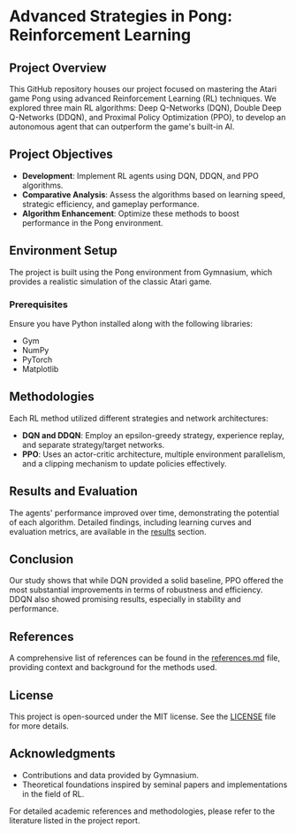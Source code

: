 
# Advanced Strategies in Pong: Reinforcement Learning

## Project Overview
This GitHub repository houses our project focused on mastering the Atari game Pong using advanced Reinforcement Learning (RL) techniques. We explored three main RL algorithms: Deep Q-Networks (DQN), Double Deep Q-Networks (DDQN), and Proximal Policy Optimization (PPO), to develop an autonomous agent that can outperform the game's built-in AI.

## Project Objectives
- **Development**: Implement RL agents using DQN, DDQN, and PPO algorithms.
- **Comparative Analysis**: Assess the algorithms based on learning speed, strategic efficiency, and gameplay performance.
- **Algorithm Enhancement**: Optimize these methods to boost performance in the Pong environment.

## Environment Setup
The project is built using the Pong environment from Gymnasium, which provides a realistic simulation of the classic Atari game.

### Prerequisites
Ensure you have Python installed along with the following libraries:
- Gym
- NumPy
- PyTorch
- Matplotlib

## Methodologies
Each RL method utilized different strategies and network architectures:
- **DQN and DDQN**: Employ an epsilon-greedy strategy, experience replay, and separate strategy/target networks.
- **PPO**: Uses an actor-critic architecture, multiple environment parallelism, and a clipping mechanism to update policies effectively.

## Results and Evaluation
The agents' performance improved over time, demonstrating the potential of each algorithm. Detailed findings, including learning curves and evaluation metrics, are available in the [results](results.md) section.

## Conclusion
Our study shows that while DQN provided a solid baseline, PPO offered the most substantial improvements in terms of robustness and efficiency. DDQN also showed promising results, especially in stability and performance.

## References
A comprehensive list of references can be found in the [references.md](references.md) file, providing context and background for the methods used.

## License
This project is open-sourced under the MIT license. See the [LICENSE](LICENSE.md) file for more details.

## Acknowledgments
- Contributions and data provided by Gymnasium.
- Theoretical foundations inspired by seminal papers and implementations in the field of RL.

For detailed academic references and methodologies, please refer to the literature listed in the project report.
